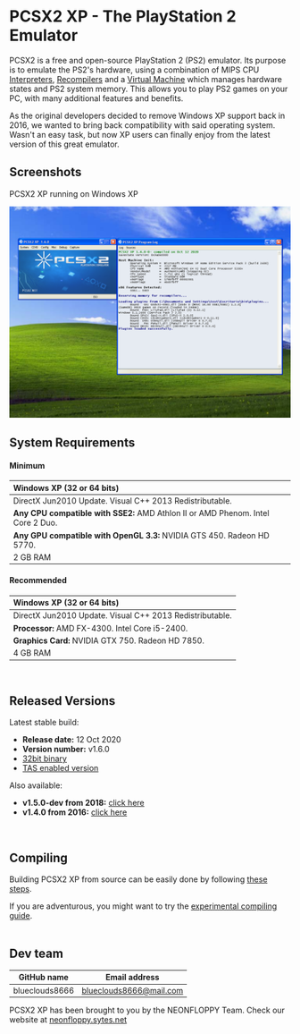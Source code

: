 # PCSX2 XP - The PlayStation 2 Emulator

PCSX2 is a free and open-source PlayStation 2 (PS2) emulator. Its purpose is to emulate the PS2's hardware, using a combination of MIPS CPU [Interpreters](<https://en.wikipedia.org/wiki/Interpreter_(computing)>), [Recompilers](https://en.wikipedia.org/wiki/Dynamic_recompilation) and a [Virtual Machine](https://en.wikipedia.org/wiki/Virtual_machine) which manages hardware states and PS2 system memory. This allows you to play PS2 games on your PC, with many additional features and benefits.

As the original developers decided to remove Windows XP support back in 2016, we wanted to bring back compatibility with said operating system. Wasn't an easy task, but now XP users can finally enjoy from the latest version of this great emulator.

## Screenshots

PCSX2 XP running on Windows XP

![PCSX2](screenshot.png)

## System Requirements

#### Minimum
| Windows XP (32 or 64 bits) |
|:-------|
| DirectX Jun2010 Update. Visual C++ 2013 Redistributable. |
| **Any CPU compatible with SSE2:** AMD Athlon II or AMD Phenom. Intel Core 2 Duo. |
| **Any GPU compatible with OpenGL 3.3:** NVIDIA GTS 450. Radeon HD 5770. |
| 2 GB RAM |

#### Recommended
| Windows XP (32 or 64 bits) |
|:-------|
| DirectX Jun2010 Update. Visual C++ 2013 Redistributable. |
| **Processor:** AMD FX-4300. Intel Core i5-2400. |
| **Graphics Card:** NVIDIA GTX 750. Radeon HD 7850. |
| 4 GB RAM |
<br />

## Released Versions

Latest stable build:
- **Release date:**  12 Oct 2020
- **Version number:**  v1.6.0
- [32bit binary](https://github.com/blueclouds8666/pcsx2_XP/releases/download/v1.6.0/pcsx2-xp-binaries.7z)
- [TAS enabled version](https://github.com/blueclouds8666/pcsx2_XP/releases/download/v1.6.0/pcsx2-xp-tasenabled-binaries.7z)

Also available:
- **v1.5.0-dev from 2018:** [click here](https://github.com/blueclouds8666/pcsx2_XP/tree/release-1.5.0)
- **v1.4.0 from 2016:** [click here](https://github.com/blueclouds8666/pcsx2_XP/tree/release-1.4.0)
<br />

## Compiling

Building PCSX2 XP from source can be easily done by following [these steps](COMPILE.md).

If you are adventurous, you might want to try the [experimental compiling guide](COMPILE-TESTING.md).
<br />
<br />

## Dev team

GitHub name | Email address
--- | ---
blueclouds8666 | blueclouds8666@mail.com 

PCSX2 XP has been brought to you by the NEONFLOPPY Team. Check our website at [neonfloppy.sytes.net](http://neonfloppy.sytes.net)

<br />
 
